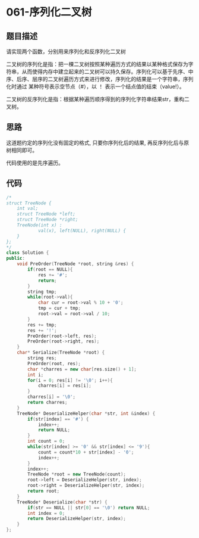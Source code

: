 # 061-序列化二叉树



## 题目描述

请实现两个函数，分别用来序列化和反序列化二叉树



二叉树的序列化是指：把一棵二叉树按照某种遍历方式的结果以某种格式保存为字符串，从而使得内存中建立起来的二叉树可以持久保存。序列化可以基于先序、中序、后序、层序的二叉树遍历方式来进行修改，序列化的结果是一个字符串，序列化时通过 某种符号表示空节点（#），以 ！ 表示一个结点值的结束（value!）。

二叉树的反序列化是指：根据某种遍历顺序得到的序列化字符串结果str，重构二叉树。



## 思路

这道题约定的序列化没有固定的格式, 只要你序列化后的结果, 再反序列化后与原树相同即可。

代码使用的是先序遍历。



## 代码

```c++
/*
struct TreeNode {
    int val;
    struct TreeNode *left;
    struct TreeNode *right;
    TreeNode(int x) :
            val(x), left(NULL), right(NULL) {
    }
};
*/
class Solution {
public:
    void PreOrder(TreeNode *root, string &res) {
		if(root == NULL){
            res += '#';
            return;
        }
        string tmp;
        while(root->val){
            char cur = root->val % 10 + '0';
            tmp = cur + tmp;
            root->val = root->val / 10;
        }
        res += tmp;
        res += '!';
        PreOrder(root->left, res);
        PreOrder(root->right, res);
	}
	char* Serialize(TreeNode *root) {
		string res;
		PreOrder(root, res);
        char *charres = new char[res.size() + 1];
        int i;
        for(i = 0; res[i] != '\0'; i++){
            charres[i] = res[i];
        }
        charres[i] = '\0';
        return charres;
	}
    TreeNode* DeserializeHelper(char *str, int &index) {
        if(str[index] == '#') {
            index++;
            return NULL;
        }
        int count = 0;
        while(str[index] >= '0' && str[index] <= '9'){
            count = count*10 + str[index] - '0';
            index++;
        }
        index++;
        TreeNode *root = new TreeNode(count);
        root->left = DeserializeHelper(str, index);
        root->right = DeserializeHelper(str, index);
        return root;
    }
    TreeNode* Deserialize(char *str) {
        if(str == NULL || str[0] == '\0') return NULL;
        int index = 0;
        return DeserializeHelper(str, index);
    }
};
```

